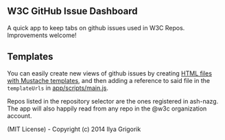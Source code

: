 ## W3C GitHub Issue Dashboard

A quick app to keep tabs on github issues used in W3C Repos. Improvements welcome!

## Templates
You can easily create new views of github issues by creating [HTML files with Mustache templates](templates/), and then adding a reference to said file in the `templateUrls` in [app/scripts/main.js](app/scripts/main.js).

Repos listed in the repository selector are the ones registered in ash-nazg. The app will also happily read from any repo in the @w3c organization account.

(MIT License) - Copyright (c) 2014 Ilya Grigorik
